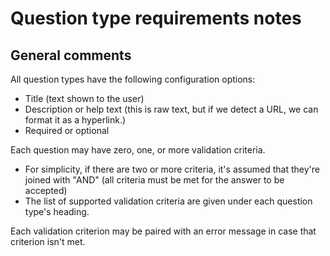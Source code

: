 # Question type requirements notes

## General comments

All question types have the following configuration options:

* Title (text shown to the user)
* Description or help text (this is raw text, but if we detect a URL, we can format it as a hyperlink.)
* Required or optional

Each question may have zero, one, or more validation criteria.

* For simplicity, if there are two or more criteria, it's assumed that they're joined with "AND" (all criteria must be met for the answer to be accepted)
* The list of supported validation criteria are given under each question type's heading.

Each validation criterion may be paired with an error message in case that criterion isn't met.
